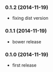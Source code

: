 ### 0.1.2 (2014-11-19)

* fixing dist version

### 0.1.1 (2014-11-19)

* bower release

### 0.1.0 (2014-11-19)

* first release
